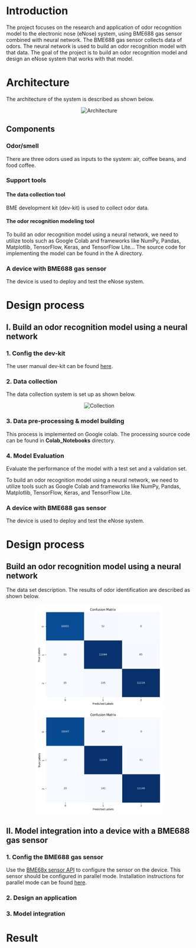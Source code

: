 # Introduction
The project focuses on the research and application of odor recognition model to the electronic nose (eNose) system, using BME688 gas sensor combined with neural network. The BME688 gas sensor collects data of odors. The neural network is used to build an odor recognition model with that data. The goal of the project is to build an odor recognition model and design an eNose system that works with that model.
# Architecture
The architecture of the system is described as shown below.
<p align="center">
<img src="https://github.com/AnhCong0911/AI_eNose/blob/develop/images/DATN-Concat%20of%20Architecture.png" alt="Architecture" width="500" />  
</p>

## Components
### Odor/smell
There are three odors used as inputs to the system: air, coffee beans, and food coffee.
### Support tools
#### The data collection tool
BME development kit (dev-kit) is used to collect odor data.

#### The odor recognition modeling tool
To build an odor recognition model using a neural network, we need to utilize tools such as Google Colab and frameworks like NumPy, Pandas, Matplotlib, TensorFlow, Keras, and TensorFlow Lite...
The source code for implementing the model can be found in the A directory.
### A device with BME688 gas sensor
The device is used to deploy and test the eNose system.
# Design process
## I. Build an odor recognition model using a neural network
### 1. Config the dev-kit
The user manual dev-kit can be found [here](https://www.bosch-sensortec.com/software/bme/docs/).
### 2. Data collection
The data collection system is set up as shown below.
<p align="center">
<img src="https://github.com/AnhCong0911/AI_eNose/blob/develop/images/DATN-Test%20Bench%20for%20data%20collection%20_%20ngang.png" alt="Collection" width="500" />  
</p>

### 3. Data pre-processing & model building
This process is implemented on Google colab. The processing source code can be found in **Colab_Notebooks** directory.
### 4. Model Evaluation
Evaluate the performance of the model with a test set and a validation set.

To build an odor recognition model using a neural network, we need to utilize tools such as Google Colab and frameworks like NumPy, Pandas, Matplotlib, TensorFlow, Keras, and TensorFlow Lite.
### A device with BME688 gas sensor
The device is used to deploy and test the eNose system.
# Design process
## Build an odor recognition model using a neural network
The data set description.
The results of odor identification are described as shown below.
<p align="center">
<img src="https://github.com/AnhCong0911/AI_eNose/blob/develop/images/cm1.png" alt="test result" width="350" />  
<img src="https://github.com/AnhCong0911/AI_eNose/blob/develop/images/cm_val.png" alt="test result" width="350" />  
</p>

## II. Model integration into a device with a BME688 gas sensor
### 1. Config the BME688 gas sensor
Use the [BME68x sensor API](https://github.com/boschsensortec/BME68x-Sensor-API) to configure the sensor on the device. This sensor should be configured in parallel mode. Installation instructions for parallel mode can be found [here](https://github.com/boschsensortec/BME68x-Sensor-API/tree/master/examples/parallel_mode).
### 2. Design an application
### 3. Model integration
# Result